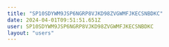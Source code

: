 ```yaml
---
title: "SP10SDYWM9JSP6NGRP8VJKD98ZVGWMFJKECSNBDKC"
date: 2024-04-01T09:51:51.651Z
user: SP10SDYWM9JSP6NGRP8VJKD98ZVGWMFJKECSNBDKC
layout: "users"
---
```

    